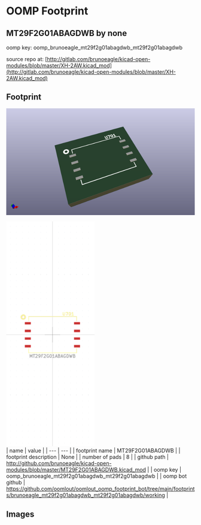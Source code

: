 # OOMP Footprint  
## MT29F2G01ABAGDWB  by none  
  
oomp key: oomp_brunoeagle_mt29f2g01abagdwb_mt29f2g01abagdwb  
  
source repo at: [http://gitlab.com/brunoeagle/kicad-open-modules/blob/master/XH-2AW.kicad_mod](http://gitlab.com/brunoeagle/kicad-open-modules/blob/master/XH-2AW.kicad_mod)  
## Footprint  
  
[![working_kicad_pcb_3d.png](working_kicad_pcb_3d_600.png)](working_kicad_pcb_3d.png)  
  
[![working.png](working_600.png)](working.png)  
| name | value | 
| --- | --- | 
| footprint name | MT29F2G01ABAGDWB | 
| footprint description | None | 
| number of pads | 8 | 
| github path | http://github.com/brunoeagle/kicad-open-modules/blob/master/MT29F2G01ABAGDWB.kicad_mod | 
| oomp key | oomp_brunoeagle_mt29f2g01abagdwb_mt29f2g01abagdwb | 
| oomp bot github | https://github.com/oomlout/oomlout_oomp_footprint_bot/tree/main/footprints/brunoeagle_mt29f2g01abagdwb_mt29f2g01abagdwb/working | 
## Images  
